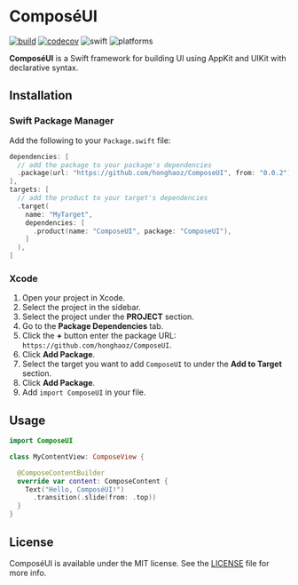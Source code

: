 # ComposéUI

[![build](https://github.com/honghaoz/ComposeUI/actions/workflows/build.yml/badge.svg?branch=master)](https://github.com/honghaoz/ComposeUI/actions/workflows/build.yml?query=branch%3Amaster)
[![codecov](https://img.shields.io/codecov/c/github/honghaoz/ComposeUI/master?token=9BYHZ8SRBH&flag=ComposeUI&style=flat&label=code%20coverage&color=59B31D)](https://codecov.io/github/honghaoz/ComposeUI/tree/master/ComposeUI%2FSources%2FComposeUI?flags%5B0%5D=ComposeUI&displayType=list)
![swift](https://img.shields.io/badge/swift-5.9-F05138.svg)
![platforms](https://img.shields.io/badge/platforms-macOS%2010.15%20%7C%20iOS%2013.0%20%7C%20tvOS%2013.0%20%7C%20visionOS%201.0-007fea.svg)

**ComposéUI** is a Swift framework for building UI using AppKit and UIKit with declarative syntax.

## Installation

### Swift Package Manager

Add the following to your `Package.swift` file:

```swift
dependencies: [
  // add the package to your package's dependencies
  .package(url: "https://github.com/honghaoz/ComposeUI", from: "0.0.2"),
],
targets: [
  // add the product to your target's dependencies
  .target(
    name: "MyTarget",
    dependencies: [
      .product(name: "ComposeUI", package: "ComposeUI"),
    ]
  ),
]
```

### Xcode

1. Open your project in Xcode.
2. Select the project in the sidebar.
3. Select the project under the **PROJECT** section.
4. Go to the **Package Dependencies** tab.
5. Click the **+** button enter the package URL: `https://github.com/honghaoz/ComposeUI`.
6. Click **Add Package**.
7. Select the target you want to add `ComposeUI` to under the **Add to Target** section.
8. Click **Add Package**.
9. Add `import ComposeUI` in your file.

## Usage

```swift
import ComposeUI

class MyContentView: ComposeView {

  @ComposeContentBuilder
  override var content: ComposeContent {
    Text("Hello, ComposéUI!")
      .transition(.slide(from: .top))
  }
}
```

## License

ComposéUI is available under the MIT license. See the [LICENSE](https://github.com/honghaoz/ComposeUI/blob/master/LICENSE) file for more info.
